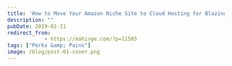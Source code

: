 ```yaml
---
title: 'How to Move Your Amazon Niche Site to Cloud Hosting for Blazing First Load Times'
description: ""
pubDate: 2019-01-21
redirect_from:
            - https://mahinge.com/?p=11505
tags: ["Perks &amp; Pains"]
image: /blog/post-01-cover.png
---
```

